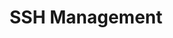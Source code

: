 ---
draft: false
title: "SSH Management"
aliases: "/ssh-management/"
seoindex: "noindex, nofollow"
seotitle: "SSH Management"
menu: 
    docs:
        title: "SSH Management"
        url: "https://www.virtuozzo.com/company/blog/ssh-to-container/"
        weight: 50
        parent: "ssh"
        identifier: "ssh-management.md"
---